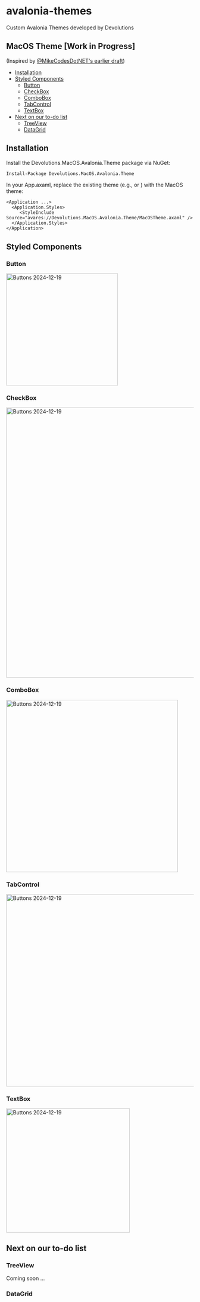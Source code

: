 # avalonia-themes
Custom Avalonia Themes developed by Devolutions

## MacOS Theme [Work in Progress]
(Inspired by [@MikeCodesDotNET's earlier draft](https://github.com/AvaloniaUI/Avalonia/issues/14880#issuecomment-1985425341))

- [Installation](#installation)
- [Styled Components](#styled-components)
  - [Button](#button)
  - [CheckBox](#checkbox)
  - [ComboBox](#combobox)
  - [TabControl](#tabcontrol)
  - [TextBox](#textbox)
- [Next on our to-do list](#next-on-our-to-do-list)
  - [TreeView](#treeview)
  - [DataGrid](#datagrid)

## Installation
Install the Devolutions.MacOS.Avalonia.Theme package via NuGet:
``` bash
Install-Package Devolutions.MacOS.Avalonia.Theme
```
In your App.axaml, replace the existing theme (e.g., <FluentTheme /> or <SimpleTheme />) with the MacOS theme:
``` xaml
<Application ...>
  <Application.Styles>
     <StyleInclude Source="avares://Devolutions.MacOS.Avalonia.Theme/MacOSTheme.axaml" />
  </Application.Styles>
</Application>
```

## Styled Components

### Button
<img src="https://github.com/user-attachments/assets/a9c2cc12-41dc-45c3-8bd2-b0452f7429de" alt="Buttons 2024-12-19" width="300">

### CheckBox
<img src="https://github.com/user-attachments/assets/7784404f-7a68-469e-8922-63793c2af464" alt="Buttons 2024-12-19" width="723">

### ComboBox
<img src="https://github.com/user-attachments/assets/e33f89e4-38a6-444c-9294-47113a68f763" alt="Buttons 2024-12-19" width="461">

### TabControl
<img src="https://github.com/user-attachments/assets/6ecdb3c5-7502-4b1d-a6b3-50caf5f14fff" alt="Buttons 2024-12-19" width="515">

### TextBox
<img src="https://github.com/user-attachments/assets/132e6f83-17d9-4d9a-bfac-f1b5b5d510cf" alt="Buttons 2024-12-19" width="332">

## Next on our to-do list

### TreeView
Coming soon ...

### DataGrid
